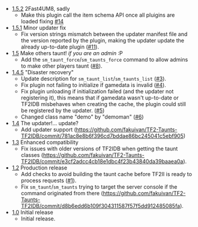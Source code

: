 * [1.5.2](https://github.com/fakuivan/TF2-Taunts-TF2IDB/releases/tag/1.5.2) 2Fast4UM8, sadly
    * Make this plugin call the item schema API once all pluigins are loaded fixing [#14](https://github.com/fakuivan/TF2-Taunts-TF2IDB/issues/14)
* [1.5.1](https://github.com/fakuivan/TF2-Taunts-TF2IDB/releases/tag/1.5.1) Minor updater fix
    * Fix version strings mismatch between the updater manifest file and the version reported by the plugin, making the updater update the already up-to-date plugin ([#11](https://github.com/fakuivan/TF2-Taunts-TF2IDB/pull/11)).
* [1.5](https://github.com/fakuivan/TF2-Taunts-TF2IDB/releases/tag/1.5) Make others taunt! _if you are an admin_ :P
    * Add the ``sm_taunt_force``/``sm_taunts_force`` command to allow admins to make other players taunt ([#8](https://github.com/fakuivan/TF2-Taunts-TF2IDB/pull/8)).
* [1.4.5](https://github.com/fakuivan/TF2-Taunts-TF2IDB/releases/tag/1.4.5) "Disaster recovery"
    * Update description for ``sm_taunt_list``/``sm_taunts_list`` ([#3](https://github.com/fakuivan/TF2-Taunts-TF2IDB/issues/3)).
    * Fix plugin not failing to initialize if gamedata is invalid ([#4](https://github.com/fakuivan/TF2-Taunts-TF2IDB/issues/4)).
    * Fix plugin unloading if initialization failed (and the updater not registering it), this means that if gamedata wasn't up-to-date or TF2IDB misbehaves when creating the cache, the plugin could still be registered by the updater. ([#5](https://github.com/fakuivan/TF2-Taunts-TF2IDB/issues/5))
    * Changed class name "demo" by "demoman" ([#6](https://github.com/fakuivan/TF2-Taunts-TF2IDB/issues/6))
* [1.4](https://github.com/fakuivan/TF2-Taunts-TF2IDB/releases/tag/1.4) The updater!... update?
    * Add updater support (https://github.com/fakuivan/TF2-Taunts-TF2IDB/commit/781ac8e8b6f396cd7bddae86bc245041c5ebf905)
* [1.3](https://github.com/fakuivan/TF2-Taunts-TF2IDB/releases/tag/1.3) Enhanced compatibility
    * Fix issues with older versions of TF2IDB when getting the taunt classes (https://github.com/fakuivan/TF2-Taunts-TF2IDB/commit/e3cf2adcc4cb18e1dbc4f23b43840da39baaea0a).
* [1.2](https://github.com/fakuivan/TF2-Taunts-TF2IDB/releases/tag/1.2) Production release
    * Add checks to avoid building the taunt cache before TF2II is ready to process requests ([#1](https://github.com/fakuivan/TF2-Taunts-TF2IDB/issues/1)).
    * Fix ``sm_taunt``/``sm_taunts`` trying to target the server console if the command originated from there (https://github.com/fakuivan/TF2-Taunts-TF2IDB/commit/d8b6edd6b109f304311587f57f5dd912485085fa).
* [1.0](https://github.com/fakuivan/TF2-Taunts-TF2IDB/releases/tag/1.0) Initial release
    * Initial release.
